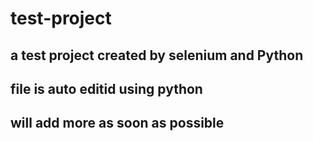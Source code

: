 # test-project
## a test project created by selenium and Python
## file is auto editid using python

## will add more as soon as possible


